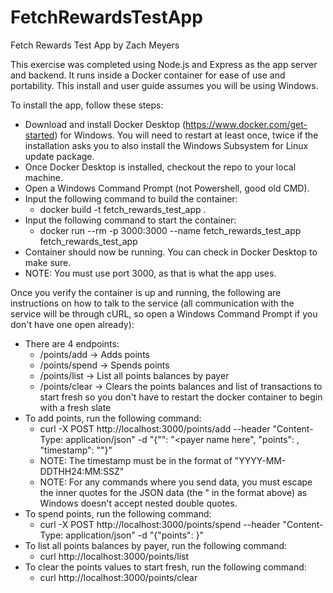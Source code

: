 # FetchRewardsTestApp
 Fetch Rewards Test App by Zach Meyers

 This exercise was completed using Node.js and Express as the app server and backend. It runs inside a Docker container for ease of use and portability. This install and user guide assumes you will be using Windows.

 To install the app, follow these steps:
 - Download and install Docker Desktop (https://www.docker.com/get-started) for Windows. You will need to restart at least once, twice if the installation asks you to also install the Windows Subsystem for Linux update package.
 - Once Docker Desktop is installed, checkout the repo to your local machine.
 - Open a Windows Command Prompt (not Powershell, good old CMD).
 - Input the following command to build the container:
    - docker build -t fetch_rewards_test_app .
- Input the following command to start the container:
    - docker run --rm -p 3000:3000 --name fetch_rewards_test_app fetch_rewards_test_app
- Container should now be running. You can check in Docker Desktop to make sure. 
- NOTE: You must use port 3000, as that is what the app uses.

Once you verify the container is up and running, the following are instructions on how to talk to the service (all communication with the service will be through cURL, so open a Windows Command Prompt if you don't have one open already):
- There are 4 endpoints:
    - /points/add -> Adds points
    - /points/spend -> Spends points
    - /points/list -> List all points balances by payer
    - /points/clear -> Clears the points balances and list of transactions to start fresh so you don't have to restart the docker container to begin with a fresh slate
- To add points, run the following command:
    - curl -X POST http://localhost:3000/points/add --header "Content-Type: application/json" -d "{\"<payer>\": \"<payer name here\", \"points\": <points value here>, \"timestamp\": \"<timestamp here>\"}"
    - NOTE: The timestamp must be in the format of "YYYY-MM-DDTHH24:MM:SSZ"
    - NOTE: For any commands where you send data, you must escape the inner quotes for the JSON data (the \" in the format above) as Windows doesn't accept nested double quotes.
- To spend points, run the following command:
    - curl -X POST http://localhost:3000/points/spend --header "Content-Type: application/json" -d "{\"points\": <points value here>}"
- To list all points balances by payer, run the following command:
    - curl http://localhost:3000/points/list
- To clear the points values to start fresh, run the following command:
    - curl http://localhost:3000/points/clear
